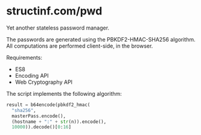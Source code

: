 # structinf.com/pwd

Yet another stateless password manager.

The passwords are generated using the PBKDF2-HMAC-SHA256 algorithm. All
computations are performed client-side, in the browser.

Requirements:
* ES8
* Encoding API
* Web Cryptography API

The script implements the following algorithm:
```python
result = b64encode(pbkdf2_hmac(
  "sha256",
  masterPass.encode(),
  (hostname + ":" + str(n)).encode(),
  10000)).decode()[0:16]
```
